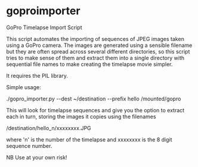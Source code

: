goproimporter
=============

GoPro Timelapse Import Script

This script automates the importing of sequences of JPEG images taken
using a GoPro camera. The images are generated using a sensible filename
but they are often spread across several different directories, so this
script tries to make sense of them and extract them into a single
directory with sequential file names to make creating the timelapse movie
simpler.

It requires the PIL library.

Simple usage:

  ./gopro_importer.py --dest ~/destination --prefix hello /mounted/gopro

This will look for timelapse sequences and give you the option to extract
each in turn, storing the images it copies using the filenames

   /destination/hello_n/xxxxxxxx.JPG

where 'n' is the number of the timelapse and xxxxxxxx is the 8 digit sequence
number.

NB Use at your own risk!


